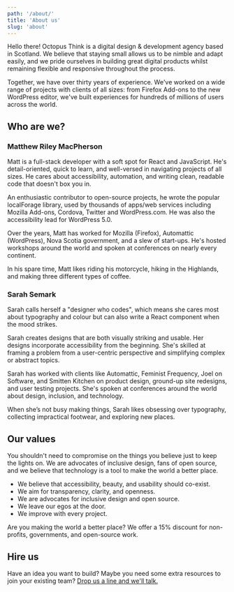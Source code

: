 ```yaml
---
path: '/about/'
title: 'About us'
slug: 'about'
---
```


Hello there! Octopus Think is a digital design & development agency based in Scotland. We believe that staying small allows us to be nimble and adapt easily, and we pride ourselves in building great digital products whilst remaining flexible and responsive throughout the process.

Together, we have over thirty years of experience. We've worked on a wide range of projects with clients of all sizes: from Firefox Add-ons to the new WordPress editor, we've built experiences for hundreds of millions of users across the world.

## Who are we?

### Matthew Riley MacPherson

Matt is a full-stack developer with a soft spot for React and JavaScript. He's detail-oriented, quick to learn, and well-versed in navigating projects of all sizes. He cares about accessibility, automation, and writing clean, readable code that doesn't box you in.

An enthusiastic contributor to open-source projects, he wrote the popular localForage library, used by thousands of apps/web services including Mozilla Add-ons, Cordova, Twitter and WordPress.com. He was also the accessibility lead for WordPress 5.0.

Over the years, Matt has worked for Mozilla (Firefox), Automattic (WordPress), Nova Scotia government, and a slew of start-ups. He's hosted workshops around the world and spoken at conferences on nearly every continent.

In his spare time, Matt likes riding his motorcycle, hiking in the Highlands, and making three different types of coffee.

### Sarah Semark

Sarah calls herself a "designer who codes", which means she cares most about typography and colour but can also write a React component when the mood strikes.

Sarah creates designs that are both visually striking and usable. Her designs incorporate accessibility from the beginning. She's skilled at framing a problem from a user-centric perspective and simplifying complex or abstract topics.

Sarah has worked with clients like Automattic, Feminist Frequency, Joel on Software, and Smitten Kitchen on product design, ground-up site redesigns, and user testing projects. She's spoken at conferences around the world about design, inclusion, and technology.

When she’s not busy making things, Sarah likes obsessing over typography, collecting impractical footwear, and exploring new places.

## Our values

You shouldn't need to compromise on the things you believe just to keep the lights on. We are advocates of inclusive design, fans of open source, and we believe that technology is a tool to make the world a better place.

- We believe that accessibility, beauty, and usability should co-exist.
- We aim for transparency, clarity, and openness.
- We are advocates for inclusive design and open source.
- We leave our egos at the door.
- We improve with every project.

Are you making the world a better place? We offer a 15% discount for non-profits, governments, and open-source work.

## Hire us

Have an idea you want to build? Maybe you need some extra resources to join your existing team? [Drop us a line and we'll talk.](/contact)

